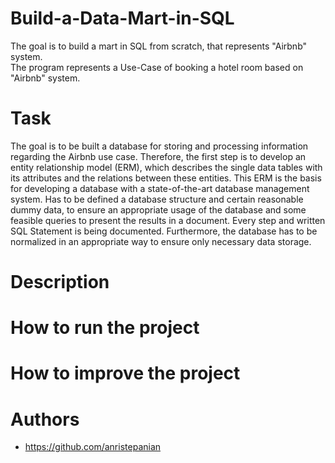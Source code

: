 # Build-a-Data-Mart-in-SQL

The goal is to build a mart in SQL from scratch, that represents "Airbnb" system.<br>
The program represents a Use-Case of booking a hotel room based on "Airbnb" system.

# Task

The goal is to be built a database for storing and processing information regarding the Airbnb use case. Therefore, the first step is to develop an entity relationship model (ERM), which describes the single data tables with its attributes and the relations between these entities. This ERM is the basis for developing a database with a state-of-the-art database management system.
Has to be defined a database structure and certain reasonable dummy data, to ensure an appropriate usage of the database and some feasible queries to present the results in a document. Every step and written SQL Statement is being documented. Furthermore, the database has to be normalized in an appropriate way to ensure only necessary data storage.

# Description

# How to run the project

# How to improve the project

# Authors
- https://github.com/anristepanian
